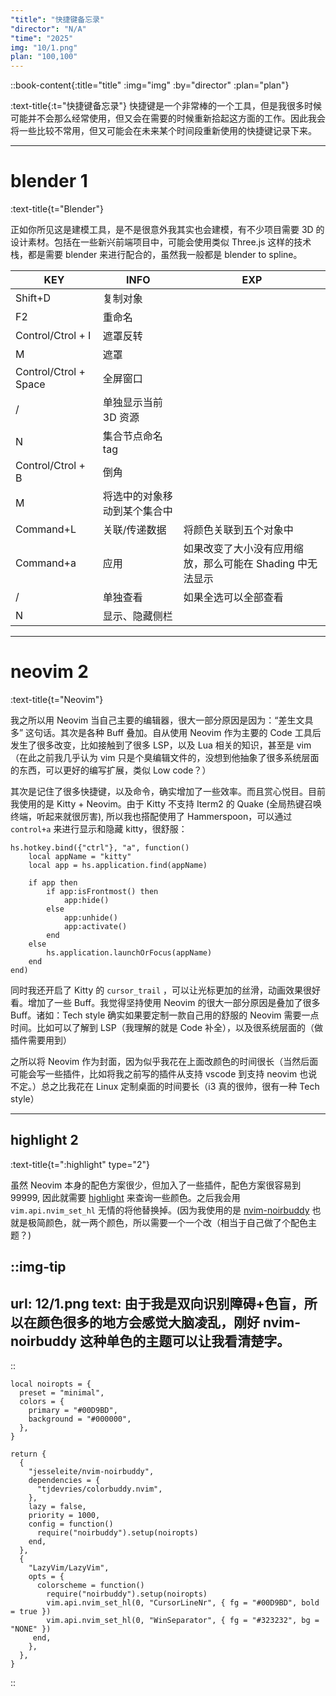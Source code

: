 ```yaml
---
"title": "快捷键备忘录"
"director": "N/A"
"time": "2025"
img: "10/1.png"
plan: "100,100"
---
```


::book-content{:title="title" :img="img" :by="director" :plan="plan"}

:text-title{:t="快捷键备忘录"}
快捷键是一个非常棒的一个工具，但是我很多时候可能并不会那么经常使用，但又会在需要的时候重新拾起这方面的工作。因此我会将一些比较不常用，但又可能会在未来某个时间段重新使用的快捷键记录下来。

---

# blender 1
:text-title{t="Blender"}

正如你所见这是建模工具，是不是很意外我其实也会建模，有不少项目需要 3D 的设计素材。包括在一些新兴前端项目中，可能会使用类似 Three.js 这样的技术栈，都是需要 blender 来进行配合的，虽然我一般都是 blender to spline。

| KEY | INFO | EXP |
| --- | --- | --- |
| Shift+D | 复制对象 | |
| F2 | 重命名 |  |
| Control/Ctrol + I | 遮罩反转 | |
| M | 遮罩 | |
| Control/Ctrol + Space | 全屏窗口 | |
| / | 单独显示当前 3D 资源 | |
| N | 集合节点命名 tag | |
| Control/Ctrol + B | 倒角 | |
| M | 将选中的对象移动到某个集合中 | |
| Command+L | 关联/传递数据 | 将颜色关联到五个对象中 |
| Command+a | 应用 | 如果改变了大小没有应用缩放，那么可能在 Shading 中无法显示 |
| / | 单独查看 | 如果全选可以全部查看 |
| N | 显示、隐藏侧栏 | |



---

# neovim 2
:text-title{t="Neovim"}

我之所以用 Neovim 当自己主要的编辑器，很大一部分原因是因为：“差生文具多” 这句话。其次是各种 Buff 叠加。自从使用 Neovim 作为主要的 Code 工具后发生了很多改变，比如接触到了很多 LSP，以及 Lua 相关的知识，甚至是 vim （在此之前我几乎认为 vim 只是个臭编辑文件的，没想到他抽象了很多系统层面的东西，可以更好的编写扩展，类似 Low code？）

其次是记住了很多快捷键，以及命令，确实增加了一些效率。而且赏心悦目。目前我使用的是 Kitty + Neovim。由于 Kitty 不支持 Iterm2 的 Quake (全局热键召唤终端，听起来就很厉害), 所以我也搭配使用了 Hammerspoon，可以通过 `control+a` 来进行显示和隐藏 kitty，很舒服：

```
hs.hotkey.bind({"ctrl"}, "a", function()
    local appName = "kitty"
    local app = hs.application.find(appName)

    if app then
        if app:isFrontmost() then
            app:hide()
        else
            app:unhide()
            app:activate()
        end
    else
        hs.application.launchOrFocus(appName)
    end
end)
```

同时我还开启了 Kitty 的 `cursor_trail` ，可以让光标更加的丝滑，动画效果很好看。增加了一些 Buff。我觉得坚持使用 Neovim 的很大一部分原因是叠加了很多 Buff。诸如：Tech style 确实如果要定制一款自己用的舒服的 Neovim 需要一点时间。比如可以了解到 LSP（我理解的就是 Code 补全），以及很系统层面的（做插件需要用到）

之所以将 Neovim 作为封面，因为似乎我花在上面改颜色的时间很长（当然后面可能会写一些插件，比如将我之前写的插件从支持 vscode 到支持 neovim 也说不定。）总之比我花在 Linux 定制桌面的时间要长（i3 真的很帅，很有一种 Tech style）

---

## highlight 2
:text-title{t=":highlight" type="2"}

虽然 Neovim 本身的配色方案很少，但加入了一些插件，配色方案很容易到 99999, 因此就需要 [highlight](https://neovim.io/doc/user/syntax.html#_13.-highlight-command) 来查询一些颜色。之后我会用 ` vim.api.nvim_set_hl` 无情的将他替换掉。(因为我使用的是 [nvim-noirbuddy](https://github.com/jesseleite/nvim-noirbuddy) 也就是极简颜色，就一两个颜色，所以需要一个一个改（相当于自己做了个配色主题？)

::img-tip
---
url: 12/1.png
text: 由于我是双向识别障碍+色盲，所以在颜色很多的地方会感觉大脑凌乱，刚好 nvim-noirbuddy 这种单色的主题可以让我看清楚字。
---
::

```
local noiropts = {
  preset = "minimal",
  colors = {
    primary = "#00D9BD",
    background = "#000000",
  },
}

return {
  {
    "jesseleite/nvim-noirbuddy",
    dependencies = {
      "tjdevries/colorbuddy.nvim",
    },
    lazy = false,
    priority = 1000,
    config = function()
      require("noirbuddy").setup(noiropts)
    end,
  },
  {
    "LazyVim/LazyVim",
    opts = {
      colorscheme = function()
        require("noirbuddy").setup(noiropts)
        vim.api.nvim_set_hl(0, "CursorLineNr", { fg = "#00D9BD", bold = true })
        vim.api.nvim_set_hl(0, "WinSeparator", { fg = "#323232", bg = "NONE" })
     end,
    },
  },
}
```
::
